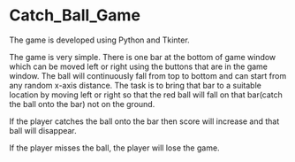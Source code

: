 # Catch_Ball_Game

The game is developed using Python and Tkinter.

The game is very simple. There is one bar at the bottom of game window which can be moved left or right using the buttons that are in the game window. The ball will continuously fall from top to bottom and can start from any random x-axis distance. The task is to bring that bar to a suitable location by moving left or right so that the red ball will fall on that bar(catch the ball onto the bar) not on the ground. 

If the player catches the ball onto the bar then score will increase and that ball will disappear. 

If the player misses the ball, the player will lose the game.
